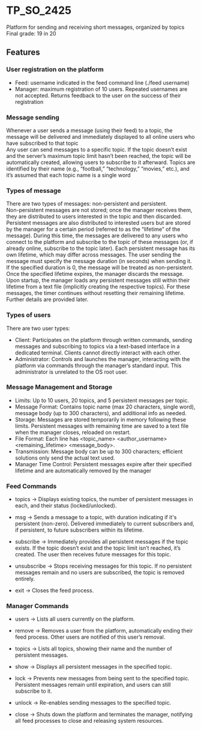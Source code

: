# TP_SO_2425
Platform for sending and receiving short messages, organized by topics <br />
Final grade: 19 in 20
<br />

## Features

### User registration on the platform 
- Feed: username indicated in the feed command line (./feed username)
- Manager: maximum registration of 10 users. Repeated usernames are not accepted. Returns feedback to the user on the success of their registration

### Message sending
Whenever a user sends a message (using their feed) to a topic, the message will be delivered and immediately displayed to all online users who have subscribed to that topic <br />
Any user can send messages to a specific topic. If the topic doesn’t exist and the server’s maximum topic limit hasn’t been reached, the topic will be automatically created, allowing users to subscribe to it afterward. Topics are identified by their name (e.g., “football,” “technology,” “movies,” etc.), and it’s assumed that each topic name is a single word

### Types of message
There are two types of messages: non-persistent and persistent. <br />
Non-persistent messages are not stored; once the manager receives them, they are distributed to users interested in the topic and then discarded. <br />
Persistent messages are also distributed to interested users but are stored by the manager for a certain period (referred to as the “lifetime” of the message). During this time, the messages are delivered to any users who connect to the platform and subscribe to the topic of these messages (or, if already online, subscribe to the topic later). Each persistent message has its own lifetime, which may differ across messages. The user sending the message must specify the message duration (in seconds) when sending it. If the specified duration is 0, the message will be treated as non-persistent. Once the specified lifetime expires, the manager discards the message. <br />
Upon startup, the manager loads any persistent messages still within their lifetime from a text file (implicitly creating the respective topics). For these messages, the timer continues without resetting their remaining lifetime. Further details are provided later.

### Types of users
There are two user types:
- Client: Participates on the platform through written commands, sending messages and subscribing to topics via a text-based interface in a dedicated terminal. Clients cannot directly interact with each other.
- Administrator: Controls and launches the manager, interacting with the platform via commands through the manager’s standard input. This administrator is unrelated to the OS root user.

### Message Management and Storage

- Limits: Up to 10 users, 20 topics, and 5 persistent messages per topic.
- Message Format: Contains topic name (max 20 characters, single word), message body (up to 300 characters), and additional info as needed.
- Storage: Messages are stored temporarily in memory following these limits.
Persistent messages with remaining time are saved to a text file when the manager closes, reloaded on restart.
- File Format: Each line has <topic_name> <author_username> <remaining_lifetime> <message_body>.
- Transmission: Message body can be up to 300 characters; efficient solutions only send the actual text used.
- Manager Time Control: Persistent messages expire after their specified lifetime and are automatically removed by the manager

### Feed Commands

- topics -> Displays existing topics, the number of persistent messages in each, and their status (locked/unlocked).

- msg <topic> <duration> <message>  -> Sends a message to a topic, with duration indicating if it's persistent (non-zero). Delivered immediately to current subscribers and, if persistent, to future subscribers within its lifetime.

- subscribe <topic> -> Immediately provides all persistent messages if the topic exists. If the topic doesn’t exist and the topic limit isn’t reached, it’s created. The user then receives future messages for this topic.

- unsubscribe <topic>  -> Stops receiving messages for this topic. If no persistent messages remain and no users are subscribed, the topic is removed entirely.

- exit -> Closes the feed process.

### Manager Commands

- users -> Lists all users currently on the platform.

- remove <username> -> Removes a user from the platform, automatically ending their feed process. Other users are notified of this user’s removal.

- topics -> Lists all topics, showing their name and the number of persistent messages.

- show <topic> -> Displays all persistent messages in the specified topic.

- lock <topic> -> Prevents new messages from being sent to the specified topic. Persistent messages remain until expiration, and users can still subscribe to it.

- unlock <topic> -> Re-enables sending messages to the specified topic.

- close -> Shuts down the platform and terminates the manager, notifying all feed processes to close and releasing system resources.


